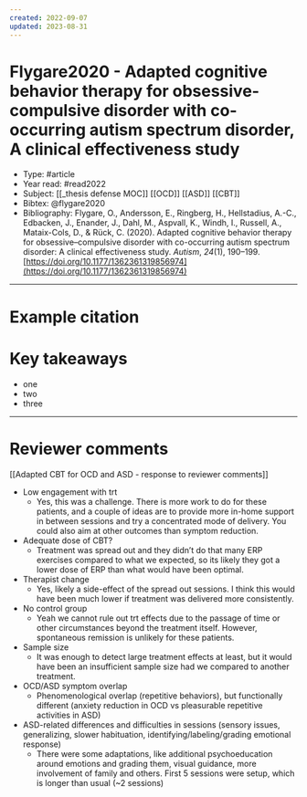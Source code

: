 ```yaml
---
created: 2022-09-07
updated: 2023-08-31
---
```

# Flygare2020 - Adapted cognitive behavior therapy for obsessive-compulsive disorder with co-occurring autism spectrum disorder, A clinical effectiveness study

* Type: #article
* Year read: #read2022
* Subject: [[_thesis defense MOC]] [[OCD]] [[ASD]] [[CBT]]
* Bibtex: @flygare2020
* Bibliography: Flygare, O., Andersson, E., Ringberg, H., Hellstadius, A.-C., Edbacken, J., Enander, J., Dahl, M., Aspvall, K., Windh, I., Russell, A., Mataix-Cols, D., & Rück, C. (2020). Adapted cognitive behavior therapy for obsessive–compulsive disorder with co-occurring autism spectrum disorder: A clinical effectiveness study. _Autism_, _24_(1), 190–199. [https://doi.org/10.1177/1362361319856974](https://doi.org/10.1177/1362361319856974)
---
# Example citation


# Key takeaways
* one
* two
* three

---

# Reviewer comments

[[Adapted CBT for OCD and ASD - response to reviewer comments]]

- Low engagement with trt
	- Yes, this was a challenge. There is more work to do for these patients, and a couple of ideas are to provide more in-home support in between sessions and try a concentrated mode of delivery. You could also aim at other outcomes than symptom reduction.
- Adequate dose of CBT?
	- Treatment was spread out and they didn’t do that many ERP exercises compared to what we expected, so its likely they got a lower dose of ERP than what would have been optimal.
- Therapist change
	- Yes, likely a side-effect of the spread out sessions. I think this would have been much lower if treatment was delivered more consistently.
- No control group
	- Yeah we cannot rule out trt effects due to the passage of time or other circumstances beyond the treatment itself. However, spontaneous remission is unlikely for these patients.
- Sample size
	- It was enough to detect large treatment effects at least, but it would have been an insufficient sample size had we compared to another treatment.
- OCD/ASD symptom overlap
	- Phenomenological overlap (repetitive behaviors), but functionally different (anxiety reduction in OCD vs pleasurable repetitive activities in ASD)
- ASD-related differences and difficulties in sessions (sensory issues, generalizing, slower habituation, identifying/labeling/grading emotional response)
	- There were some adaptations, like additional psychoeducation around emotions and grading them, visual guidance, more involvement of family and others. First 5 sessions were setup, which is longer than usual (~2 sessions)